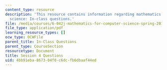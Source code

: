 ```yaml
---
content_type: resource
description: 'This resource contains information regarding mathematics for computer
  science: In-class questions.'
file: /media/courses/6-042j-mathematics-for-computer-science-spring-2015/4bb91eba867304f0c6dcfb6dbaaf44ed_MIT6_042JS15_cp4.pdf
file_type: application/pdf
learning_resource_types: []
ocw_type: OCWFile
parent_title: In-Class Questions
parent_type: CourseSection
resourcetype: Document
title: Session 4 Questions
uid: 4bb91eba-8673-04f0-c6dc-fb6dbaaf44ed
---
```


